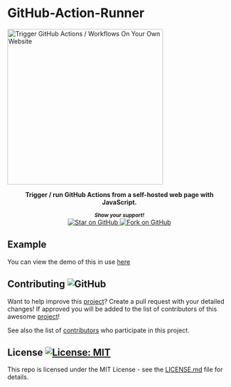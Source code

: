 # GitHub-Action-Runner 

<a href="https://github.com/MarketingPipeline/GitHub-Action-Runner/">
<img height=350 alt="Trigger GitHub Actions / Workflows On Your Own Website" src="https://capsule-render.vercel.app/api?type=waving&color=c4a2bd&height=300&section=header&text=GitHub%20Action%20Runner&fontSize=60&fontColor=ffffff&animation=fadeIn&fontAlignY=38&desc=Trigger%20GitHub%20Actions%20On%20Your%20Own%20Website!&descAlignY=60&descAlign=50"></img></a>

<div align="center">

 <b>Trigger / run GitHub Actions from a self-hosted web page with JavaScript.</b>  

  <small> <b><i>Show your support!</i> </b></small>
  <br>
   <a href="https://github.com/MarketingPipeline/GitHub-Action-Runner">
    <img title="Star on GitHub" src="https://img.shields.io/github/stars/MarketingPipeline/GitHub-Action-Runner.svg?style=social&label=Star">
  </a>
  <a href="https://github.com/MarketingPipeline/GitHub-Action-Runner/fork">
    <img title="Fork on GitHub" src="https://img.shields.io/github/forks/MarketingPipeline/GitHub-Action-Runner.svg?style=social&label=Fork">
  </a>
   </p>  
 </div>


## Example

You can view the demo of this in use [here](https://marketingpipeline.github.io/GitHub-Action-Runner/index.html) 
  



## Contributing ![GitHub](https://img.shields.io/github/contributors/MarketingPipeline/GitHub-Action-Runner)

Want to help improve this [project](https://github.com/MarketingPipeline/GitHub-Action-Runner/)? Create a pull request with your detailed changes! If approved you will be added to the list of contributors of this awesome [project](https://github.com/MarketingPipeline/GitHub-Action-Runner/)!

See also the list of
[contributors](https://github.com/MarketingPipeline/GitHub-Action-Runner/graphs/contributors) who
participate in this project.

## License <a href="https://github.com/MarketingPipeline/GitHub-Action-Runner/blob/main/LICENSE"> <img alt="License: MIT" src="https://img.shields.io/badge/License-MIT-orange.svg"></img></a>


This repo is licensed under the MIT License - see the
[LICENSE.md](https://github.com/MarketingPipeline/GitHub-Action-Runner/blob/main/LICENSE) file for
details.
